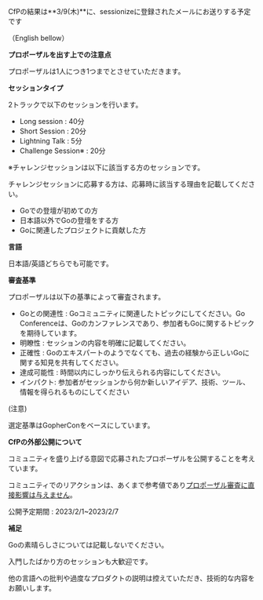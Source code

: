 CfPの結果は**3/9(木)**に、sessionizeに登録されたメールにお送りする予定です

（English bellow）

**プロポーザルを出す上での注意点**

プロポーザルは1人につき1つまでとさせていただきます。

**セッションタイプ**

2トラックで以下のセッションを行います。

* Long session : 40分
* Short Session : 20分
* Lightning Talk : 5分
* Challenge Session※ : 20分

※チャレンジセッションは以下に該当する方のセッションです。

チャレンジセッションに応募する方は、応募時に該当する理由を記載してください。

* Goでの登壇が初めての方
* 日本語以外でGoの登壇をする方
* Goに関連したプロジェクトに貢献した方

**言語**

日本語/英語どちらでも可能です。

**審査基準**

プロポーザルは以下の基準によって審査されます。

* Goとの関連性 : Goコミュニティに関連したトピックにしてください。Go Conferenceは、Goのカンファレンスであり、参加者もGoに関するトピックを期待しています。
* 明瞭性 : セッションの内容を明確に記載してください。
* 正確性 : Goのエキスパートのようでなくても、過去の経験から正しいGoに関する知見を共有してください。
* 達成可能性 : 時間以内にしっかり伝えられる内容にしてください。
* インパクト: 参加者がセッションから何か新しいアイデア、技術、ツール、情報を得られるものにしてください

(注意)

選定基準はGopherConをベースにしています。

**CfPの外部公開について**

コミュニティを盛り上げる意図で応募されたプロポーザルを公開することを考えています。

コミュニティでのリアクションは、あくまで参考値であり<u>プロポーザル審査に直接影響は与えません</u>。

公開予定期間 : 2023/2/1~2023/2/7

**補足**

Goの素晴らしさについては記載しないでください。

入門したばかり方のセッションも大歓迎です。

他の言語への批判や過度なプロダクトの説明は控えていただき、技術的な内容をお願いします。
